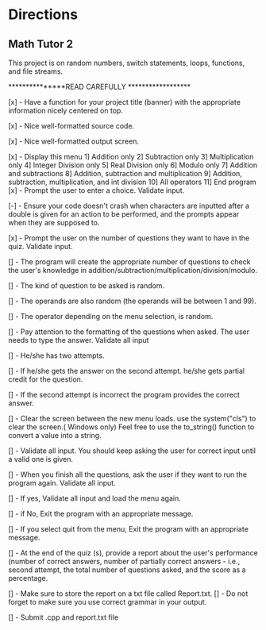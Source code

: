 # Directions

## Math Tutor 2
This project is on random numbers, switch statements, loops, functions, and file streams.

 ***************READ CAREFULLY ******************

[x] - Have a function for your project title (banner) with 
  the appropriate information nicely centered on top.

[x] - Nice well-formatted source code.

[x] - Nice well-formatted output screen.

[x] - Display this menu
         1]  Addition only
         2]  Subtraction only
         3]  Multiplication only
         4]  Integer Division only
         5]  Real Division only
         6]  Modulo only
         7]  Addition and subtractions
         8]  Addition, subtraction and multiplication
         9]  Addition, subtraction, multiplication, and int division
         10] All operators
         11] End program
[x] - Prompt the user to enter a choice. Validate input.

[-] - Ensure your code doesn't crash when characters are inputted after a double is given 
      for an action to be performed, and the prompts appear when they are supposed to.

[x] - Prompt the user on the number of questions they want to have in the quiz. Validate input.

[] - The program will create the appropriate number of questions to check the user's 
      knowledge in addition/subtraction/multiplication/division/modulo.

[] - The kind of question to be asked is random.

[] - The operands are also random (the operands will be between 1 and 99). 

[] - The operator depending on the menu selection, is random.

[] - Pay attention to the formatting of the questions when asked.
The user needs to type the answer. Validate all  input

[] - He/she has two attempts.

[] - If he/she gets the answer on the second attempt. he/she gets partial credit for the question.

[] - If the second attempt is incorrect the program provides the correct answer.


[] - Clear the screen between the new menu loads. use the system("cls") to clear the screen.( Windows only)
  Feel free to use the to_string() function to convert a value into a string. 

[] - Validate all input. You should keep asking the user for correct input until a valid one is given.

[] - When you finish all the questions, ask the user if they want to run the program again. Validate all input.

[] - If yes, Validate all input and load the menu again.

[] - if No, Exit the program with an appropriate message.

[] - If you select quit from the menu, Exit the program with an appropriate message.

[] - At the end of the quiz (s), provide a report about the user's performance 
    (number of correct answers, number of partially correct
     answers - i.e., second attempt, the total number of questions asked, and the score as a percentage. 

[] - Make sure to store the report on a txt file called Report.txt.
[] - Do not forget to make sure you use correct grammar in your output.

[] - Submit .cpp and report.txt file